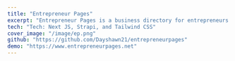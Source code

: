 ```yaml
---
title: "Entrepreneur Pages"
excerpt: "Entrepreneur Pages is a business directory for entrepreneurs. I built this site to try to help people get more exposure for their businesses."
tech: "Tech: Next JS, Strapi, and Tailwind CSS"
cover_image: "/image/ep.png"
github: "https://github.com/Dayshawn21/entrepreneurpages"
demo: "https://www.entrepreneurpages.net"
---
```

